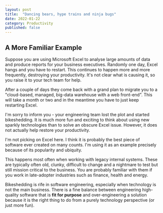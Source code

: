 ```yaml
---
layout: post
title:  "Dancing bears, hype trains and ninja bugs"
date: 2022-01-22
category: Productivity
published: false
---
```


## A More Familiar Example

Suppose you are using Microsoft Excel to analyse large amounts of data and produce reports for your business executives. Randomly one day, Excel hangs and you have to restart. This continues to happen more and more frequently, destroying your productivity. It's not clear what is causing it, so you raise it to your tech team for help.

After a couple of days they come back with a grand plan to migrate you to a "cloud-based, managed, big-data warehouse with a web front-end". This will take a month or two and in the meantime you have to just keep restarting Excel.

I'm sorry to inform you - your engineering team lost the plot and started bikeshedding. It is much more fun and exciting to think about using new sparkly technologies than to solve an obscure Excel issue. However, it does not actually help restore your productivity.

I'm not picking on Excel here. I think it is probably the best piece of software ever created on many counts. I'm using it as an example precisely because of its popularity and ubiquity.

This happens most often when working with legacy internal systems. These are typically often old, clunky, difficult to change and a nightmare to test but still mission critical to the business. You are probably familiar with them if you work in late-adopter industries such as finance, health and energy.

Bikeshedding is rife in software engineering, especially when technology is not the main business. There is a fine balance between engineering high-quality software that is **fit for purpose** and over-engineering a solution because it is the right thing to do from a purely technology perspective (or just more fun).